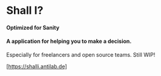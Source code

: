 # Shall I?

#### Optimized for Sanity

#### A application for helping you to make a decision.  
Especially for freelancers and open source teams. 
Still WIP!

[https://shalli.antilab.de]
